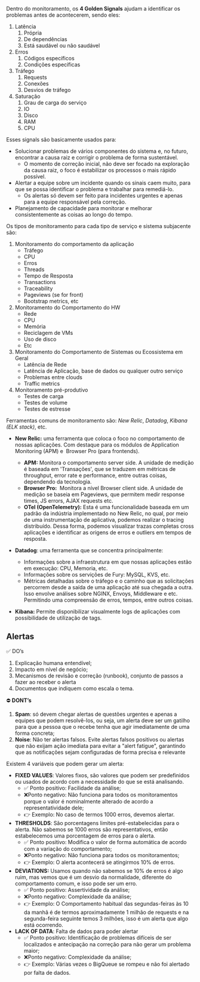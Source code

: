 
Dentro do monitoramento, os **4 Golden Signals** ajudam a identificar os problemas antes de acontecerem, sendo eles:

1. Latência
	1. Própria
	2. De dependências
	3. Está saudável ou não saudável
2. Erros
	1. Códigos específicos
	2. Condições específicas
3. Tráfego
	1. Requests
	2. Conexões
	3. Desvios de tráfego
4. Saturação
	1. Grau de carga do serviço
	2. IO
	3. Disco
	4. RAM
	5. CPU

Esses signals são basicamente usados para:

- Solucionar problemas de vários componentes do sistema e, no futuro, encontrar a causa raiz e corrigir o problema de forma sustentável.
	- O momento de correção inicial, não deve ser focado na exploração da causa raiz, o foco é estabilizar os processos o mais rápido possível.
- Alertar a equipe sobre um incidente quando os sinais caem muito, para que se possa identificar o problema e trabalhar para remediá-lo.
	- Os alertas só devem ser feito para incidentes urgentes e apenas para a equipe responsável pela correção. 
- Planejamento de capacidade para monitorar e melhorar consistentemente as coisas ao longo do tempo.


Os tipos de monitoramento para cada tipo de serviço e sistema subjacente são:

1. Monitoramento do comportamento da aplicação
	- Tráfego
	- CPU
	- Erros
	- Threads
	- Tempo de Resposta
	- Transactions
	- Traceability
	- Pageviews (se for front)
	- Bootstrap metrics, etc
2. Monitoramento do Comportamento do HW
	- Rede
	- CPU
	- Memória
	- Reciclagem de VMs
	- Uso de disco
	- Etc
3. Monitoramento do Comportamento de Sistemas ou Ecossistema em Geral
	- Latência de Rede
	- Latência de Aplicação, base de dados ou qualquer outro serviço
	- Problemas entre clouds
	- Traffic metrics
4. Monitoramento pré-produtivo
	- Testes de carga
	- Testes de volume
	- Testes de estresse

Ferramentas comuns de monitoramento são: *New Relic*, *Datadog*, *Kibana (ELK stack)*, etc.

- **New Relic:** uma ferramenta que coloca o foco no comportamento de nossas aplicações. Com destaque para os módulos de Application Monitoring (APM) e  Browser Pro (para frontends).
	- **APM:** Monitora o comportamento server side. A unidade de medição é baseada em 'Transações', que se traduzem em métricas de throughput, error rate e performance, entre outras coisas, dependendo da tecnologia.
	- **Browser Pro:**  Monitora a nível Browser client side. A unidade de medição se baseia em Pageviews, que permitem medir response times, JS errors, AJAX requests etc.
	- **OTel (OpenTelemetry):** Esta é uma funcionalidade baseada em um padrão da indústria implementado no New Relic, no qual, por meio de uma instrumentação de aplicativa, podemos realizar o tracing distribuído. Dessa forma, podemos visualizar trazas completas cross aplicações e identificar as origens de erros e outliers em tempos de resposta.

- **Datadog**: uma ferramenta que se concentra principalmente:
	- Informações sobre a infraestrutura em que nossas aplicações estão em execução: CPU, Memoria, etc.
	- Informações sobre os servições de Fury: MySQL, KVS, etc.
	- Métricas detalhadas sobre o tráfego e o caminho que as solicitações percorrem desde a saída de uma aplicação até sua chegada a outra. Isso envolve análises sobre NGINX, Envoys, Middleware e etc. Permitindo uma compreensão de erros, tempos, entre outros coisas.
	
- **Kibana:** Permite disponibilizar visualmente logs de aplicações com possibilidade de utilização de tags.


## Alertas

✅ DO’s

1. Explicação humana entendível;
2. Impacto em nível de negócio;
3. Mecanismos de revisão e correção (runbook), conjunto de passos a fazer ao receber o alerta
4. Documentos que indiquem como escala o tema.

⛔ **DONT’s** 

1. **Spam**: só devem chegar alertas de questões urgentes e apenas a equipes que podem resolvê-los, ou seja, um alerta deve ser um gatilho para que a pessoa que o recebe tenha que agir imediatamente de uma forma concreta;
2. **Noise**: Não ter alertas falsos. Evite alertas falsos positivos ou alertas que não exijam ação imediata para evitar a "alert fatigue", garantindo que as notificações sejam configuradas de forma precisa e relevante

Existem 4 variáveis que podem gerar um alerta:

- **FIXED VALUES**: Valores fixos, são valores que podem ser predefinidos ou usados de acordo com a necessidade do que se está analisando. 
	- ✅ Ponto positivo: Facilidade da análise;
	- ❌Ponto negativo: Não funciona para todos os monitoramentos porque o valor é nominalmente alterado de acordo a representatividade dele;
	- 👉 Exemplo: No caso de termos 1000 erros, devemos alertar.
- **THRESHOLDS**: São porcentagens limites pré-estabelecidas para o alerta. Não sabemos se 1000 erros são representativos, então estabelecemos uma porcentagem de erros para o alerta.  
    - ✅ Ponto positivo: Modifica o valor de forma automática de acordo com a variação do comportamento;
    - ❌Ponto negativo: Não funciona para todos os monitoramentos;
    - 👉 Exemplo: O alerta acontecerá se atingirmos 10% de erros.
- **DEVIATIONS:** Usamos quando não sabemos se 10% de erros é algo ruim, mas vemos que é um desvio da normalidade, diferente do comportamento comum, e isso pode ser um erro.  
    - ✅ Ponto positivo: Assertividade da análise;
    - ❌Ponto negativo: Complexidade da análise;
    - 👉 Exemplo: O Comportamento habitual das segundas-feiras às 10 da manhã é de termos aproximadamente 1 milhão de requests e na segunda-feira seguinte temos 3 milhões, isso é um alerta que algo está ocorrendo. 
- **LACK OF DATA**: Falta de dados para poder alertar  
    - ✅ Ponto positivo: Identificação de problemas difíceis de ser localizados e antecipação na correção para não gerar um problema maior;
    - ❌Ponto negativo: Complexidade da análise;
    - 👉 Exemplo: Várias vezes o BigQueue se rompeu e não foi alertado por falta de dados.
